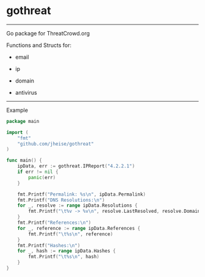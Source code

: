 # gothreat
---

Go package for ThreatCrowd.org

Functions and Structs for:

- email

- ip

- domain

- antivirus

---

Example

```go
package main

import (
	"fmt"
	"github.com/jheise/gothreat"
)

func main() {
	ipData, err := gothreat.IPReport("4.2.2.1")
	if err != nil {
		panic(err)
	}

	fmt.Printf("Permalink: %s\n", ipData.Permalink)
	fmt.Printf("DNS Resolutions:\n")
	for _, resolve := range ipData.Resolutions {
		fmt.Printf("\t%v -> %v\n", resolve.LastResolved, resolve.Domain)
	}
	fmt.Printf("References:\n")
	for _, reference := range ipData.References {
		fmt.Printf("\t%s\n", reference)
	}
	fmt.Printf("Hashes:\n")
	for _, hash := range ipData.Hashes {
		fmt.Printf("\t%s\n", hash)
	}
}
```
